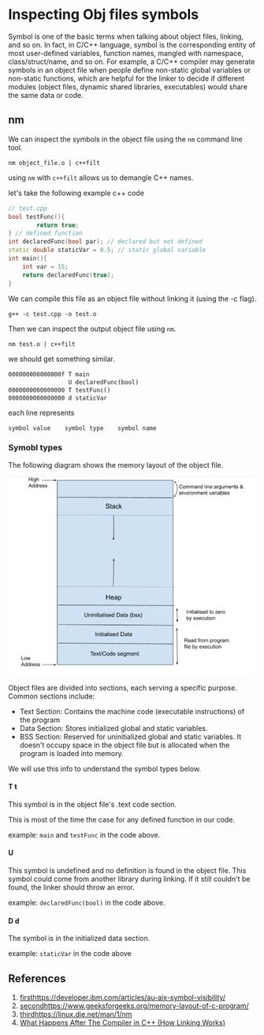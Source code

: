 # Inspecting Obj files symbols

Symbol is one of the basic terms when talking about object files, linking, and so on. In fact, in C/C++ language, symbol is the corresponding entity of most user-defined variables, function names, mangled with namespace, class/struct/name, and so on. For example, a C/C++ compiler may generate symbols in an object file when people define non-static global variables or non-static functions, which are helpful for the linker to decide if different modules (object files, dynamic shared libraries, executables) would share the same data or code.

## nm

We can inspect the symbols in the object file using the `nm` command line tool.

```console
nm object_file.o | c++filt 
```

using `nm` with `c++filt` allows us to demangle C++ names. 

let's take the following example c++ code

```c++
// test.cpp
bool testFunc(){
        return true;
} // defined function
int declaredFunc(bool par); // declared but not defined
static double staticVar = 0.5; // static global variable
int main(){
    int var = 15;
    return declaredFunc(true);
}
```
We can compile this file as an object file without linking it (using the -c flag). 

```console
g++ -c test.cpp -o test.o
```

Then we can inspect the output object file using `nm`.

```console
nm test.o | c++filt
```
we should get something similar. 

```console
000000000000000f T main
                 U declaredFunc(bool)
0000000000000000 T testFunc()
0000000000000000 d staticVar

```
each line represents 

```
symbol value    symbol type    symbol name
```

### Symobl types

The following diagram shows the memory layout of the object file. 

![memory layout](media/memory-layout.jpg)

Object files are divided into sections, each serving a specific purpose. Common sections include:

- Text Section: Contains the machine code (executable instructions) of the program
- Data Section: Stores initialized global and static variables.
- BSS Section: Reserved for uninitialized global and static variables. It doesn't occupy space in the object file but is allocated when the program is loaded into memory.

We will use this info to understand the symbol types below. 

#### T t

This symbol is in the object file's .text code section. 

This is most of the time the case for any defined function in our code. 

example: `main` and `testFunc` in the code above. 

#### U

This symbol is undefined and no definition is found in the object file. This symbol could come from another library during linking. If it still couldn't be found, the linker should throw an error. 

example: `declaredFunc(bool)` in the code above. 

#### D d

The symbol is in the initialized data section. 

example: `staticVar` in the code above


## References

1. [first](https://developer.ibm.com/articles/au-aix-symbol-visibility/)https://developer.ibm.com/articles/au-aix-symbol-visibility/
2. [second](https://www.geeksforgeeks.org/memory-layout-of-c-program/)https://www.geeksforgeeks.org/memory-layout-of-c-program/
3. [third](https://linux.die.net/man/1/nm)https://linux.die.net/man/1/nm
4. [What Happens After The Compiler in C++ (How Linking Works)](https://youtu.be/h4s891KVN80?si=cppQf47JKQKauDJH)



